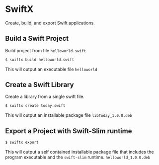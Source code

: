 # SwiftX

Create, build, and export Swift applications.

## Build a Swift Project
Build project from file `helloworld.swift`
```bash
$ swiftx build helloworld.swift
```
This will output an executable file `helloworld`

## Create a Swift Library
Create a library from a single swift file.
```bash
$ swiftx create today.swift
```
This will output an installable package file `libToday_1.0.0.deb`

## Export a Project with Swift-Slim runtime
```bash
$ swiftx export
```
This will output a self contained installable package file that includes the program executable and the `swift-slim` runtime. `helloworld_1.0.0.deb`
